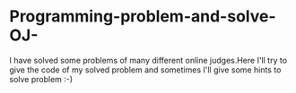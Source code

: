 # Programming-problem-and-solve-OJ-
I have solved some problems of many different online judges.Here I'll try to give the code of my solved problem and sometimes I'll give some hints to solve problem :-) 
